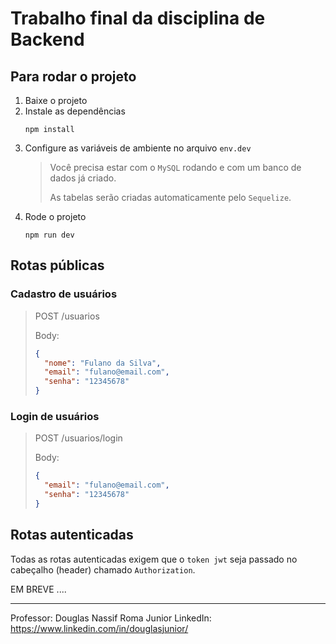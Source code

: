 # Trabalho final da disciplina de Backend

## Para rodar o projeto

1. Baixe o projeto
1. Instale as dependências
    ```
    npm install
    ```
1. Configure as variáveis de ambiente no arquivo `env.dev`
    > Você precisa estar com o `MySQL` rodando e com um banco de dados já criado.
    > 
    > As tabelas serão criadas automaticamente pelo `Sequelize`.
1. Rode o projeto
    ```
    npm run dev
    ```

## Rotas públicas

### Cadastro de usuários 

> POST /usuarios
>
> Body:
> ```json
> {
>   "nome": "Fulano da Silva",
>   "email": "fulano@email.com",
>   "senha": "12345678"
> }
>

### Login de usuários 

> POST /usuarios/login
>
> Body:
> ```json
> {
>   "email": "fulano@email.com",
>   "senha": "12345678"
> }
>

## Rotas autenticadas

Todas as rotas autenticadas exigem que o `token jwt` seja passado no cabeçalho (header) chamado `Authorization`.

EM BREVE ....

-----

Professor: Douglas Nassif Roma Junior
LinkedIn: https://www.linkedin.com/in/douglasjunior/
